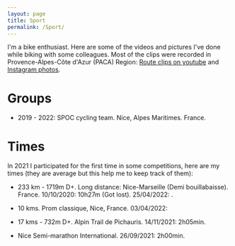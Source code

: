 ```yaml
---
layout: page
title: Sport
permalink: /Sport/
---
```


I'm a bike enthusiast. Here are some of the videos and pictures I've done while biking with some colleagues. Most of the clips were recorded in Provence-Alpes-Côte d'Azur (PACA) Region: [Route clips on youtube](https://www.youtube.com/playlist?list=PLhSHFJ_41Anxe8az6AFH2sPilKekbfL6P) and [Instagram photos](https://www.instagram.com/brayandmurgas/). 

# Groups 

* 2019 - 2022: SPOC cycling team. Nice, Alpes Maritimes. France.

# Times 

In 2021 I participated for the first time in some competitions, here are my times (they are average but this help me to keep track of them):

* 233 km - 1719m D+. Long distance: Nice-Marseille (Demi bouillabaisse). France. 10/10/2020: 10h27m (Got lost). 25/04/2022: .

* 10 kms. Prom classique, Nice, France. 03/04/2022:

* 17 kms - 732m D+. Alpin Trail de Pichauris. 14/11/2021: 2h05min.

* Nice Semi-marathon International. 26/09/2021: 2h00min. 
